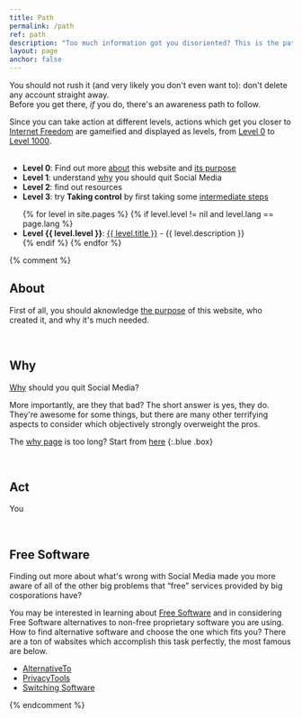 ```yaml
---
title: Path
permalink: /path
ref: path
description: "Too much information got you disoriented? This is the path to follow to free yourself from Social Media dependence."
layout: page
anchor: false
---
```

You should not rush it (and very likely you don't even want to): don't delete any account straight away.\
Before you get there, *if* you do, there's an awareness path to follow.

<div class="red box">
	Since you can take action at different levels, actions which get you closer to <a href="https://tommi.space/internet-freedom" target="_blank" title="“Internet Freedom” in Tommi's notes">Internet Freedom</a> are gameified and displayed as levels, from <a href="/l00">Level 0</a> to <a href="l1000">Level 1000</a>.
</div>

<br>

- **Level 0**: Find out more [about](/about "About quitsocialmedia.club") this website and [its purpose](/about#purpose "Purpose - quitsocialmedia.club")
- **Level 1**: understand [why](/why "Why") you should quit Social Media
- **Level 2**: find out resources 
- **Level 3**: try **Taking control** by first taking some [intermediate steps](https://www.humanetech.com/take-control "Take Control - Humane Center of Technology")

<ul>
	{% for level in site.pages %}
		{% if level.level != nil and level.lang == page.lang %}
			<li><strong>Level {{ level.level }}</strong>: <a href="{{ level.url }}" target="_blank" title="Level {{ level.level}}: {{ level.title }}">{{ level.title }}</a> - {{ level.description }}</li>
		{% endif %}
	{% endfor %}
</ul>

{% comment %}

## About

First of all, you should aknowledge [the purpose](/about) of this website, who created it, and why it's much needed.

<br>


## Why

[Why](/why) should you quit Social Media?

More importantly, are they that bad? The short answer is yes, they do. They're awesome for some things, but there are many other terrifying aspects to consider which objectively strongly overweight the pros.

The [why page](/why) is too long? Start from [here](/quick)
{:.blue .box}

<br>

## Act

You 

<br>

## Free Software

Finding out more about what's wrong with Social Media made you more aware of all of the other big problems that “free” services provided by big cosporations have?

You may be interested in learning about [Free Software](https://fsfe.org/freesoftware/freesoftware.en.html) and in considering Free Software alternatives to non-free proprietary software you are using. How to find alternative software and choose the one which fits you? There are a ton of wabsites which accomplish this task perfectly, the most famous are below.

- [AlternativeTo](https://alternativeto.net/)
- [PrivacyTools](https://privacytools.io/)
- [Switching Software](https://switching.software/)

{% endcomment %}
